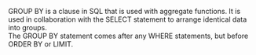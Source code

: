GROUP BY is a clause in SQL that is used with aggregate functions. It is used in collaboration with the SELECT statement to arrange identical data into groups.    
The GROUP BY statement comes after any WHERE statements, but before ORDER BY or LIMIT.
